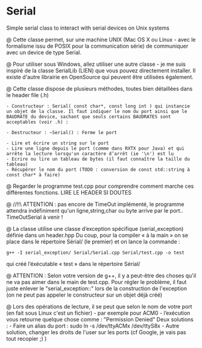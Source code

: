 # Serial
Simple serial class to interact with serial devices on Unix systems


@ Cette classe permet, sur une machine UNIX (Mac OS X ou Linux -  avec le formalisme issu de POSIX pour la communication série) de communiquer avec un device de type Serial.


@ Pour utiliser sous Windows, allez utiliser une autre classe - je me suis inspiré de la classe SerialLib (LIEN) que vous pouvez directement installer. 
Il existe d'autre librairie en OpenSource qui peuvent être utilisées également.


@ Cette classe dispose de plusieurs méthodes, toutes bien détaillées dans le header file (.h)
  
	- Constructeur : Serial( const char*, const long int ) qui instancie un objet de la classe. Il faut indiquer le nom du port ainsi que le BAUDRATE du device, sachant que seuls certains BAUDRATES sont acceptables (voir .h) : 

	- Destructeur : ~Serial() : Ferme le port

	- Lire et écrire un string sur le port
	- Lire une ligne depuis le port (comme dans RXTX pour Java) et qui arrête la lecture lorsqu'un caractère d’arrêt (ie '\n') est lu
	- Ecrire ou lire un tableau de bytes (il faut connaître la taille du tableau)
	- Récupérer le nom du port (TODO : conversion de const std::string à const char* à faire)


@ Regarder le programme test.cpp pour comprendre comment marche ces différentes fonctions. LIRE LE HEADER SI DOUTES


@ //!!\\ ATTENTION : pas encore de TimeOut implémenté, le programme attendra indéfiniment qu'un ligne,string,char ou byte arrive par le port.. TimeOutSerial à venir !


@ La classe utilise une classe d’exception spécifique (serial_exception) définie dans un header.hpp
  Du coup, pour la compiler « à la main » on se place dans le répertoire Sérial/ (le premier) et on lance la commande : 
	
	g++ -I serial_exception/ Serial/Serial.cpp Serial/test.cpp -o test 

  qui créé l’éxécutable « test » dans le répertoire Sérial/


@ ATTENTION : Selon votre version de g++, il y a peut-être des choses qu'il ne va pas aimer dans le main de test.cpp. Pour régler le problème, il faut juste enlever le "serial_exception::" lors de la construction de l'exception (on ne peut pas appeler le constructeur sur un objet déjà créé)


@ Lors des opérations de lecture, il se peut que selon le nom de votre port (en fait sous Linux c'est un fichier) - par exemple pour ACM0 - l’exécution vous retourne quelque chose comme : 
		"Permission Denied"
	Deux solutions : 
		- Faire un alias du port :
			sudo ln -s /dev/ttyACMx /dev/ttyS8x
		- Autre solution, changer les droits de l'user sur les ports (cf Google, je vais pas tout recopier ;) )

